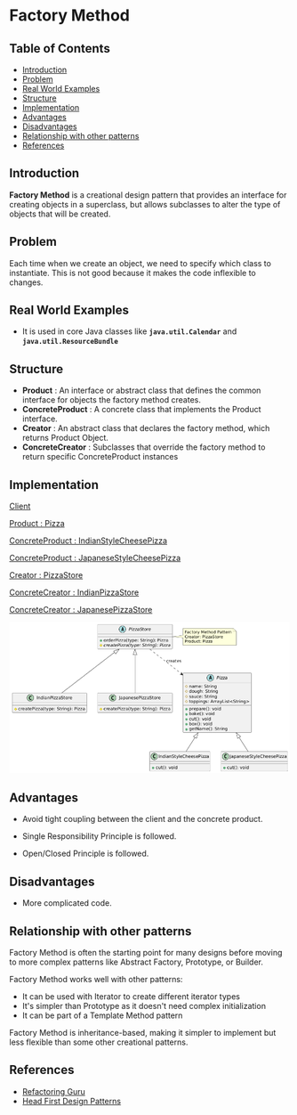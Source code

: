 # Factory Method

## Table of Contents

- [Introduction](#introduction)
- [Problem](#problem)
- [Real World Examples](#real-world-examples)
- [Structure](#structure)
- [Implementation](#implementation)
- [Advantages](#advantages)
- [Disadvantages](#disadvantages)
- [Relationship with other patterns](#relationship-with-other-patterns)
- [References](#references)

## Introduction

**Factory Method** is a creational design pattern that provides an interface for creating objects in a superclass, but allows subclasses to alter the type of objects that will be created.

## Problem

Each time when we create an object, we need to specify which class to instantiate. This is not good because it makes the code inflexible to changes.

## Real World Examples

- It is used in core Java classes like **`java.util.Calendar`** and **`java.util.ResourceBundle`**

## Structure

- **Product** : An interface or abstract class that defines the common interface for objects the factory method creates.
- **ConcreteProduct** : A concrete class that implements the Product interface.
- **Creator** : An abstract class that declares the factory method, which returns Product Object.
- **ConcreteCreator** : Subclasses that override the factory method to return specific ConcreteProduct instances

## Implementation

[Client](src/Main.java)

[Product : Pizza](src/Pizza.java)

[ConcreteProduct : IndianStyleCheesePizza](src/IndianStyleCheesePizza.java)

[ConcreteProduct : JapaneseStyleCheesePizza](src/JapaneseStyleCheesePizza.java)

[Creator : PizzaStore](src/PizzaStore.java)

[ConcreteCreator : IndianPizzaStore](src/IndianPizzaStore.java)

[ConcreteCreator : JapanesePizzaStore](src/JapanesePizzaStore.java)

![UML Diagram](uml-diagram.png)

## Advantages

- Avoid tight coupling between the client and the concrete product.

- Single Responsibility Principle is followed.

- Open/Closed Principle is followed.

## Disadvantages

- More complicated code.

## Relationship with other patterns

Factory Method is often the starting point for many designs before moving to more complex patterns like Abstract Factory, Prototype, or Builder.

Factory Method works well with other patterns:

- It can be used with Iterator to create different iterator types
- It's simpler than Prototype as it doesn't need complex initialization
- It can be part of a Template Method pattern

Factory Method is inheritance-based, making it simpler to implement but less flexible than some other creational patterns.

## References

- [Refactoring Guru](https://refactoring.guru/design-patterns/singleton)
- [Head First Design Patterns](https://www.oreilly.com/library/view/head-first-design/0596007124/)
